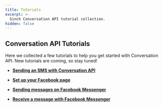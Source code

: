 ```yaml
---
title: Tutorials
excerpt: >-
  Sinch Conversation API tutorial collection.
hidden: false
---
```


## Conversation API Tutorials

Here we collected a few tutorials to help you get started with Conversation API. New tutorials are coming, so stay tuned!

* [**Sending an SMS with Conversation API**](doc:conversation-send-sms) 

* [**Set up your Facebook page**](doc:conversation-send-a-message-with-fb-messenger) 

* [**Sending messages on Facebook Messenger**](doc:conversation-rich-messages-with-fb-messenger)

* [**Receive a message with Facebook Messenger**](doc:conversation-receive-a-message)
